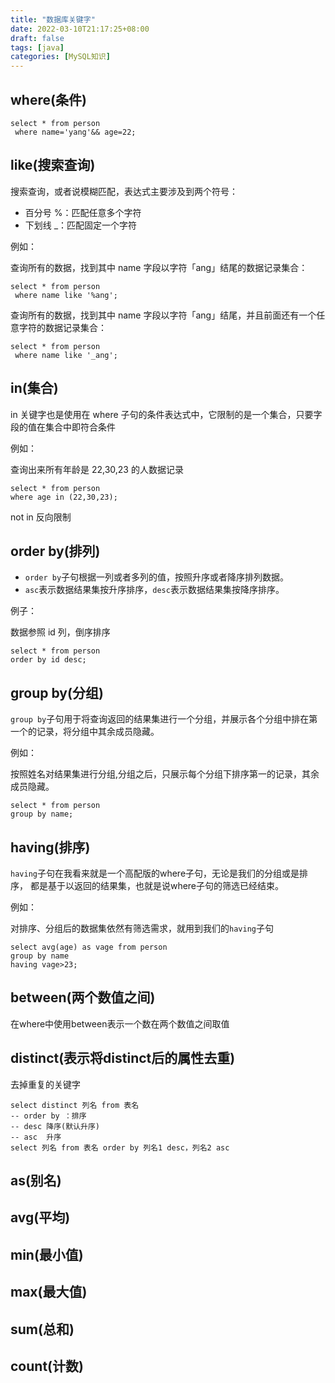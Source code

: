 ```yaml
---
title: "数据库关键字"
date: 2022-03-10T21:17:25+08:00
draft: false
tags: [java]
categories: [MySQL知识]
---
```

## where(条件)

```mysql
select * from person
 where name='yang'&& age=22;
```

## like(搜索查询)

搜索查询，或者说模糊匹配，表达式主要涉及到两个符号：

* 百分号 %：匹配任意多个字符 
* 下划线 _：匹配固定一个字符

例如：

查询所有的数据，找到其中 name 字段以字符「ang」结尾的数据记录集合：

```mysql
select * from person
 where name like '%ang';
```

查询所有的数据，找到其中 name 字段以字符「ang」结尾，并且前面还有一个任意字符的数据记录集合：

```mysql
select * from person
 where name like '_ang';
```

## in(集合)

in 关键字也是使用在 where 子句的条件表达式中，它限制的是一个集合，只要字段的值在集合中即符合条件

例如：

查询出来所有年龄是 22,30,23 的人数据记录
```mysql
select * from person
where age in (22,30,23);
```

not in 反向限制

## order by(排列)

* `order by`子句根据一列或者多列的值，按照升序或者降序排列数据。 
* `asc`表示数据结果集按升序排序，`desc`表示数据结果集按降序排序。

例子：

数据参照 id 列，倒序排序
```mysql
select * from person
order by id desc;
```

## group by(分组)

`group by`子句用于将查询返回的结果集进行一个分组，并展示各个分组中排在第一个的记录，将分组中其余成员隐藏。

例如：

按照姓名对结果集进行分组,分组之后，只展示每个分组下排序第一的记录，其余成员隐藏。
```mysql
select * from person
group by name;
```

## having(排序)

`having`子句在我看来就是一个高配版的where子句，无论是我们的分组或是排序，
都是基于以返回的结果集，也就是说where子句的筛选已经结束。

例如：

对排序、分组后的数据集依然有筛选需求，就用到我们的`having`子句
```mysql
select avg(age) as vage from person
group by name
having vage>23;
```

## between(两个数值之间)

在where中使用between表示一个数在两个数值之间取值

## distinct(表示将distinct后的属性去重)

去掉重复的关键字

```mysql
select distinct 列名 from 表名
-- order by ：排序
-- desc 降序(默认升序)
-- asc  升序
select 列名 from 表名 order by 列名1 desc，列名2 asc
```

## as(别名)

## avg(平均)

## min(最小值)

## max(最大值)

## sum(总和)

## count(计数)


